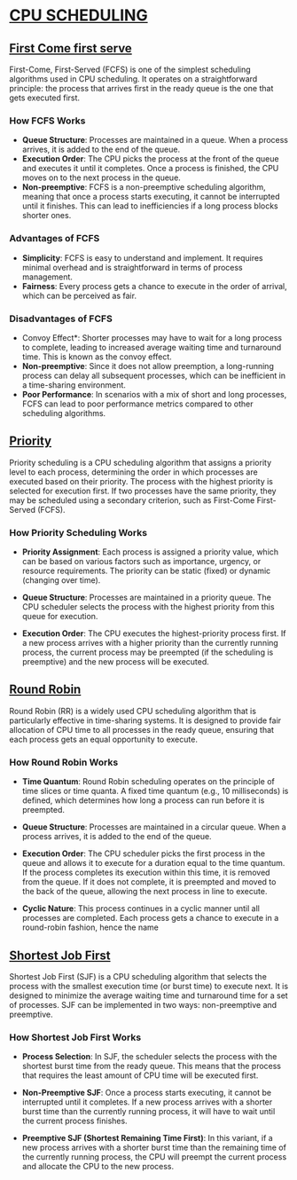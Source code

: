 # [CPU SCHEDULING](https://github.com/Ajallen14/OS_LAB/tree/Allen/CPU%20scheduling)

## [First Come first serve](https://github.com/Ajallen14/OS_LAB/blob/Allen/CPU%20scheduling/1st_come_1st_serve.c)
First-Come, First-Served (FCFS) is one of the simplest scheduling algorithms used in CPU scheduling. It operates on a straightforward principle: the process that arrives first in the ready queue is the one that gets executed first.

### How FCFS Works
* **Queue Structure**: Processes are maintained in a queue. When a process arrives, it is added to the end of the queue.
* **Execution Order**: The CPU picks the process at the front of the queue and executes it until it completes. Once a process is finished, the CPU moves on to the next process in the queue.
* **Non-preemptive**: FCFS is a non-preemptive scheduling algorithm, meaning that once a process starts executing, it cannot be interrupted until it finishes. This can lead to inefficiencies if a long process blocks shorter ones.

### Advantages of FCFS
* **Simplicity**: FCFS is easy to understand and implement. It requires minimal overhead and is straightforward in terms of process management.
* **Fairness**: Every process gets a chance to execute in the order of arrival, which can be perceived as fair.

### Disadvantages of FCFS
* Convoy Effect*: Shorter processes may have to wait for a long process to complete, leading to increased average waiting time and turnaround time. This is known as the convoy effect.
* **Non-preemptive**: Since it does not allow preemption, a long-running process can delay all subsequent processes, which can be inefficient in a time-sharing environment.
* **Poor Performance**: In scenarios with a mix of short and long processes, FCFS can lead to poor performance metrics compared to other scheduling algorithms.


## [Priority](https://github.com/Ajallen14/OS_LAB/blob/Allen/CPU%20scheduling/priority.c)
Priority scheduling is a CPU scheduling algorithm that assigns a priority level to each process, determining the order in which processes are executed based on their priority. The process with the highest priority is selected for execution first. If two processes have the same priority, they may be scheduled using a secondary criterion, such as First-Come First-Served (FCFS).

### How Priority Scheduling Works
* **Priority Assignment**: Each process is assigned a priority value, which can be based on various factors such as importance, urgency, or resource requirements. The priority can be static (fixed) or dynamic (changing over time).

* **Queue Structure**: Processes are maintained in a priority queue. The CPU scheduler selects the process with the highest priority from this queue for execution.

* **Execution Order**: The CPU executes the highest-priority process first. If a new process arrives with a higher priority than the currently running process, the current process may be preempted (if the scheduling is preemptive) and the new process will be executed.

## [Round Robin](https://github.com/Ajallen14/OS_LAB/blob/Allen/CPU%20scheduling/round_robin.c)
Round Robin (RR) is a widely used CPU scheduling algorithm that is particularly effective in time-sharing systems. It is designed to provide fair allocation of CPU time to all processes in the ready queue, ensuring that each process gets an equal opportunity to execute.

### How Round Robin Works
* **Time Quantum**: Round Robin scheduling operates on the principle of time slices or time quanta. A fixed time quantum (e.g., 10 milliseconds) is defined, which determines how long a process can run before it is preempted.

* **Queue Structure**: Processes are maintained in a circular queue. When a process arrives, it is added to the end of the queue.

* **Execution Order**: The CPU scheduler picks the first process in the queue and allows it to execute for a duration equal to the time quantum. If the process completes its execution within this time, it is removed from the queue. If it does not complete, it is preempted and moved to the back of the queue, allowing the next process in line to execute.

* **Cyclic Nature**: This process continues in a cyclic manner until all processes are completed. Each process gets a chance to execute in a round-robin fashion, hence the name

## [Shortest Job First](https://github.com/Ajallen14/OS_LAB/blob/Allen/CPU%20scheduling/shortest.c)
Shortest Job First (SJF) is a CPU scheduling algorithm that selects the process with the smallest execution time (or burst time) to execute next. It is designed to minimize the average waiting time and turnaround time for a set of processes. SJF can be implemented in two ways: non-preemptive and preemptive.

### How Shortest Job First Works
* **Process Selection**: In SJF, the scheduler selects the process with the shortest burst time from the ready queue. This means that the process that requires the least amount of CPU time will be executed first.

* **Non-Preemptive SJF**: Once a process starts executing, it cannot be interrupted until it completes. If a new process arrives with a shorter burst time than the currently running process, it will have to wait until the current process finishes.

* **Preemptive SJF (Shortest Remaining Time First)**: In this variant, if a new process arrives with a shorter burst time than the remaining time of the currently running process, the CPU will preempt the current process and allocate the CPU to the new process.